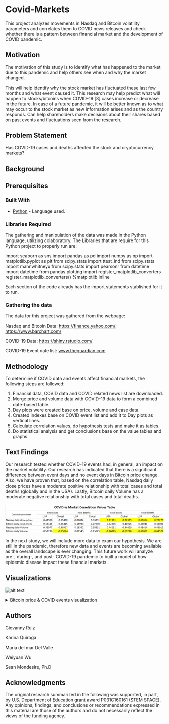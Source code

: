 # Covid-Markets
This project analyzes movements in Nasdaq and Bitcoin volatility parameters and correlates them to COVID news releases and check whether there is a pattern between financial market and the development of COVID pandemic.


## Motivation
The motivation of this study is to identify what has happened to the market due to this pandemic and help others see when and why the market changed.

This will help identify why the stock market has fluctuated these last few months and what event caused it.
This research may help predict what will happen to stocks/bitcoins when COVID-19 [3] cases increase or decrease in the future.
In case of a future pandemic, it will be better known as to what may occur to the stock market as new information arises and as the country responds.
Can help shareholders make decisions about their shares based on past events and fluctuations seen from the research.


## Problem Statement
Has COVID-19 cases and deaths affected the stock and cryptocurrency markets?


## Background


## Prerequisites

### Built With

* [Python](https://www.python.org/) - Language used.


### Libraries Required
The gathering and manipulation of the data was made in the Python language, utilizing colaboratory.
The Libraries that are require for this Python project to properly run are:

import seaborn as sns
import pandas as pd
import numpy as np
import matplotlib.pyplot as plt
from scipy.stats import ttest_ind
from scipy.stats import mannwhitneyu
from scipy.stats import pearsonr
from datetime import datetime
from pandas.plotting import register_matplotlib_converters
register_matplotlib_converters()
%matplotlib inline

Each section of the code already has the import statements stablished for it to run.


### Gathering the data

The data for this project was gathered from the webpage: 

Nasdaq and Bitcoin Data: https://finance.yahoo.com/; https://www.barchart.com/

COVID-19 Data: https://shiny.rstudio.com/

COVID-19 Event date list: www.theguardian.com

## Methodology
To determine if COVID data and events affect financial markets, the following steps are followed:
1. Financial data, COVID data and COVID related news list are downloaded.
2. Merge price and volume data with COVID-19 data to form a combined date-based table.
3. Day plots were created base on price, volume and case data.
4. Created indexes base on COVID event list and add it to Day plots as vertical lines.
5. Calculate correlation values, do hypothesis tests and make it as  tables.
6. Do statistical analysis and get conclusions base on the value tables and graphs. 


## Text Findings

Our research tested whether COVID-19 events had, in general, an impact on the market volatility. Our research has indicated that there is a significant difference between event days and no event days in Bitcoin price change. Also, we have proven that, based on the correlation table, Nasdaq daily close prices have a moderate positive relationship with total cases and total deaths (globally and in the USA). Lastly, Bitcoin daily Volume has a moderate negative relationship with total cases and total deaths.

![alt text](https://github.com/WeiyuanW/Covid-Markets/blob/master/Tables/COVID%20vs%20Market%20Correlation%20Values%20Table.png?raw=true)

In the next study, we will include more data to exam our hypothesis. We are still in the pandemic, therefore new data and events are becoming available as the overall landscape is ever changing. This future work will analyze pre-, during-, and post- COVID-19 pandemic to built a model of how epidemic disease impact these financial markets.


## Visualizations

![alt text](https://www.youtube.com/watch?v=ZYBPsqlrq7Y&feature=youtu.be?raw=true)


<details>
           <summary>Bitcoin price & COVID events visualization</summary>
           <p>
                      
There is enough evidence that Bitcoin price change is significantly different between days with COVID events and without COVID events. We can say this because the p-value(0.04027) is below our 0.05 alpha, meaning they are significantly different.
        

![alt text](https://github.com/WeiyuanW/Covid-Markets/blob/master/Images/Bitcoin%20Close%20vs%20Global%20COVID%20new%20cases.png?raw=true)

![alt text](https://github.com/WeiyuanW/Covid-Markets/blob/master/Tables/P-values%20Table%20for%20With%20vs%20Without%20COVID%20Event%20days.png?raw=true)

</p>
</details>
         

## Authors
Giovanny Ruiz

Karina Quiroga

Maria del mar Del Valle

Weiyuan Wu

Sean Mondesire, Ph.D   


## Acknowledgments
The original research summarized in the following was supported, in part, by U.S. Department of Education grant award P031C160161 (STEM SPACE).  Any opinions, findings, and conclusions or recommendations expressed in this material are those of the authors and do not necessarily reflect the views of the funding agency.
